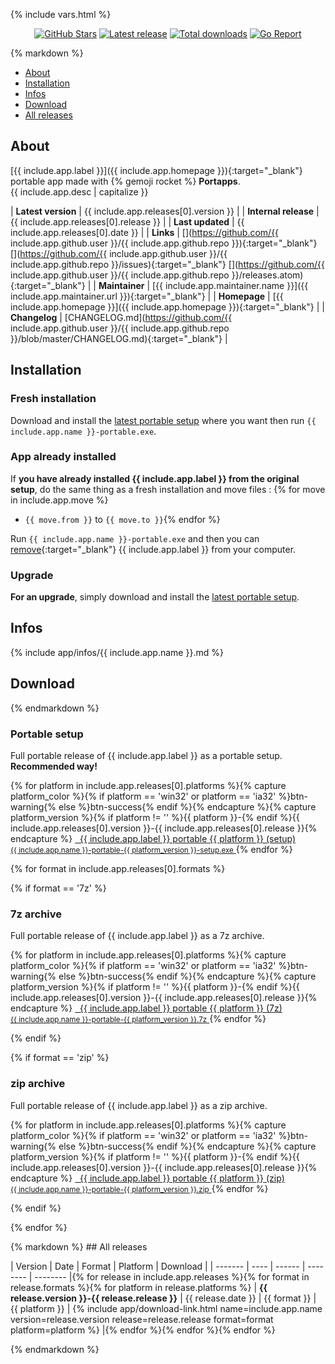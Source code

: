 {% include vars.html %}

<p align="center">
  <a href="https://github.com/{{ include.app.github.user }}/{{ include.app.github.repo }}"><img src="https://img.shields.io/github/stars/{{ include.app.github.user }}/{{ include.app.github.repo }}.svg?style=flat-quare&label=Stars" alt="GitHub Stars"></a>
  <a href="#download"><img src="https://img.shields.io/github/release/{{ include.app.github.user }}/{{ include.app.github.repo }}.svg" alt="Latest release"></a>
  <a href="#download"><img src="https://img.shields.io/github/downloads/{{ include.app.github.user }}/{{ include.app.github.repo }}/total.svg" alt="Total downloads"></a>
  <a href="https://goreportcard.com/report/github.com/{{ include.app.github.user }}/{{ include.app.github.repo }}"><img src="https://goreportcard.com/badge/github.com/{{ include.app.github.user }}/{{ include.app.github.repo }}" alt="Go Report"></a>
</p>

<div class="markdown-body">{% markdown %}

* [About](#about)
* [Installation](#installation)
* [Infos](#infos)
* [Download](#download)
* [All releases](#all-releases)

## About

[{{ include.app.label }}]({{ include.app.homepage }}){:target="_blank"} portable app made with {% gemoji rocket %} **Portapps**.
<br />{{ include.app.desc | capitalize }}

| **Latest version**   | {{ include.app.releases[0].version }} |
| **Internal release** | {{ include.app.releases[0].release }} |
| **Last updated**     | {{ include.app.releases[0].date }} |
| **Links**            | [<i class="fa fa-github fa-lg" aria-hidden="true" style="color:#4078C0"></i>](https://github.com/{{ include.app.github.user }}/{{ include.app.github.repo }}){:target="_blank"} [<i class="fa fa-bug fa-lg" aria-hidden="true" style="color:#d9534f"></i>](https://github.com/{{ include.app.github.user }}/{{ include.app.github.repo }}/issues){:target="_blank"} [<i class="fa fa-rss fa-lg" aria-hidden="true" style="color:orange"></i>](https://github.com/{{ include.app.github.user }}/{{ include.app.github.repo }}/releases.atom){:target="_blank"} |
| **Maintainer**       | [{{ include.app.maintainer.name }}]({{ include.app.maintainer.url }}){:target="_blank"} |
| **Homepage**         | [{{ include.app.homepage }}]({{ include.app.homepage }}){:target="_blank"} |
| **Changelog**        | [CHANGELOG.md](https://github.com/{{ include.app.github.user }}/{{ include.app.github.repo }}/blob/master/CHANGELOG.md){:target="_blank"} |

## Installation

### Fresh installation

Download and install the [latest portable setup](#portable-setup) where you want then run `{{ include.app.name }}-portable.exe`.

### App already installed

If **you have already installed {{ include.app.label }} from the original setup**, do the same thing as a fresh installation and move files :
{% for move in include.app.move %}
* `{{ move.from }}` to `{{ move.to }}`{% endfor %}

Run `{{ include.app.name }}-portable.exe` and then you can [remove](https://support.microsoft.com/en-us/instantanswers/ce7ba88b-4e95-4354-b807-35732db36c4d/repair-or-remove-programs){:target="_blank"} {{ include.app.label }} from your computer.

### Upgrade

**For an upgrade**, simply download and install the [latest portable setup](#portable-setup).

## Infos

{% include app/infos/{{ include.app.name }}.md %}

## Download

{% endmarkdown %}<span></span></div>

<div class="markdown-body">
  <h3 id="portable-setup">Portable setup</h3>
  <p>Full portable release of {{ include.app.label }} as a portable setup. <strong>Recommended way!</strong></p>
  <span></span>
</div>
<p>
  {% for platform in include.app.releases[0].platforms %}{% capture platform_color %}{% if platform == 'win32' or platform == 'ia32' %}btn-warning{% else %}btn-success{% endif %}{% endcapture %}{% capture platform_version %}{% if platform != '' %}{{ platform }}-{% endif %}{{ include.app.releases[0].version }}-{{ include.app.releases[0].release }}{% endcapture %}
  <a href="{{ site.baseurl }}/download/{{ include.app.name }}-portable-{{ platform_version }}-setup.exe" class="btn {{ platform_color }}" style="text-align: left">
    <span class="fa fa-download"></span>&nbsp;&nbsp;{{ include.app.label }} portable {{ platform }} (setup)
    <br /><small>{{ include.app.name }}-portable-{{ platform_version }}-setup.exe</small>
  </a>{% endfor %}
</p>

{% for format in include.app.releases[0].formats %}

{% if format == '7z' %}
<div class="markdown-body">
  <h3 id="portable-7z">7z archive</h3>
  <p>Full portable release of {{ include.app.label }} as a 7z archive.</p>
  <span></span>
</div>
<p>
  {% for platform in include.app.releases[0].platforms %}{% capture platform_color %}{% if platform == 'win32' or platform == 'ia32' %}btn-warning{% else %}btn-success{% endif %}{% endcapture %}{% capture platform_version %}{% if platform != '' %}{{ platform }}-{% endif %}{{ include.app.releases[0].version }}-{{ include.app.releases[0].release }}{% endcapture %}
  <a href="{{ site.baseurl }}/download/{{ include.app.name }}-portable-{{ platform_version }}.7z" class="btn {{ platform_color }}" style="text-align: left">
    <span class="fa fa-download"></span>&nbsp;&nbsp;{{ include.app.label }} portable {{ platform }} (7z)
    <br /><small>{{ include.app.name }}-portable-{{ platform_version }}.7z</small>
  </a>
  {% endfor %}
</p>
{% endif %}

{% if format == 'zip' %}
<div class="markdown-body">
  <h3 id="portable-zip">zip archive</h3>
  <p>Full portable release of {{ include.app.label }} as a zip archive.</p>
  <span></span>
</div>
<p>
  {% for platform in include.app.releases[0].platforms %}{% capture platform_color %}{% if platform == 'win32' or platform == 'ia32' %}btn-warning{% else %}btn-success{% endif %}{% endcapture %}{% capture platform_version %}{% if platform != '' %}{{ platform }}-{% endif %}{{ include.app.releases[0].version }}-{{ include.app.releases[0].release }}{% endcapture %}
  <a href="{{ site.baseurl }}/download/{{ include.app.name }}-portable-{{ platform_version }}.zip" class="btn {{ platform_color }}" style="text-align: left">
    <span class="fa fa-download"></span>&nbsp;&nbsp;{{ include.app.label }} portable {{ platform }} (zip)
    <br /><small>{{ include.app.name }}-portable-{{ platform_version }}.zip</small>
  </a>
  {% endfor %}
</p>
{% endif %}

{% endfor %}

<div class="markdown-body">{% markdown %}
## All releases

| Version | Date | Format | Platform | Download |
| ------- | ---- | ------ | -------- | -------- |{% for release in include.app.releases %}{% for format in release.formats %}{% for platform in release.platforms %}
| **{{ release.version }}-{{ release.release }}** | {{ release.date }} | {{ format }} | {{ platform }} | {% include app/download-link.html name=include.app.name version=release.version release=release.release format=format platform=platform %} |{% endfor %}{% endfor %}{% endfor %}

{% endmarkdown %}<span></span></div>